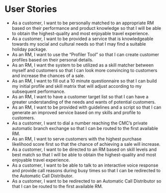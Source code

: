 # User Stories

* As a customer, I want to be personally matched to an appropriate RM based on their performance and product knowledge so that I will be able to obtain the highest-quality and most enjoyable travel experience.
* As a customer, I want to be provided a service that is knowledgeable towards my social and cultural needs so that I may find a suitable holiday package.
* As an RM, I want to use the “Profiler Tool” so that I can create customer profiles based on their personal details.
* As an RM, I want the system to be utilized as a skill matcher between myself and customers so that I can look more convincing to customers and increase the chances of a sale.
* As an RM, I want to fill out a 10 minute questionnaire so that I can build my initial profile and skill matrix that will adjust according to my subsequent performance.
* As an RM, I want to have a customer target list so that I can have a greater understanding of the needs and wants of potential customers.
* As an RM, I want to be provided with guidelines and a script so that I can generate an improved service based on my skills and profile to customers.
* As a customer, I want to dial a number reaching the CMC’s private automatic branch exchange so that I can be routed to the first available RM.
* As an RM, I want to serve customers with the highest purchase likelihood score first so that the chance of achieving a sale will increase.
* As a customer, I want to be directed to an RM based on skill levels and best match so that I will be able to obtain the highest-quality and most enjoyable travel experience.
* As a customer, I want to be able to talk to an interactive voice response and provide call reasons during busy times so that I can be redirected to the Automatic Call Distributor.
* As a customer, I want to be redirected to an Automatic Call Distributor so that I can be routed to the first available RM.
